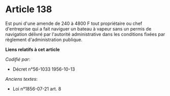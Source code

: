 # Article 138

Est puni d'une amende de 240 à 4800 F tout propriétaire ou chef d'entreprise qui a fait naviguer un bateau à vapeur sans un
permis de navigation délivré par l'autorité administrative dans les conditions fixées par règlement d'administration
publique.

**Liens relatifs à cet article**

_Codifié par_:

  - Décret n°56-1033 1956-10-13

_Anciens textes_:

  - Loi n°1856-07-21 art. 8

